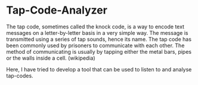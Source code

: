 # Tap-Code-Analyzer

The tap code, sometimes called the knock code, is a way to encode text messages on a letter-by-letter basis in a very simple way. The message is transmitted using a series of tap sounds, hence its name. The tap code has been commonly used by prisoners to communicate with each other. The method of communicating is usually by tapping either the metal bars, pipes or the walls inside a cell.
(wikipedia)

Here, I have tried to develop a tool that can be used to listen to and analyse tap-codes. 

